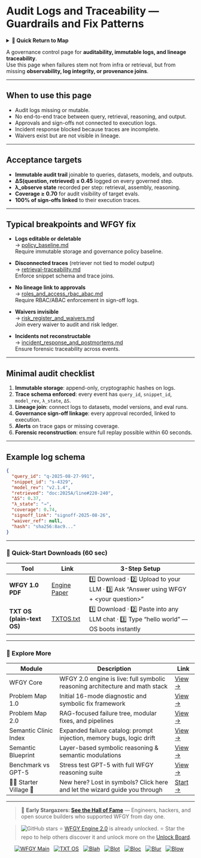 # Audit Logs and Traceability — Guardrails and Fix Patterns

<details>
  <summary><strong>🧭 Quick Return to Map</strong></summary>

<br>

  > You are in a sub-page of **Governance**.  
  > To reorient, go back here:  
  >
  > - [**Governance** — policy enforcement and compliance controls](./README.md)  
  > - [**WFGY Global Fix Map** — main Emergency Room, 300+ structured fixes](../README.md)  
  > - [**WFGY Problem Map 1.0** — 16 reproducible failure modes](../../README.md)  
  >
  > Think of this page as a desk within a ward.  
  > If you need the full triage and all prescriptions, return to the Emergency Room lobby.
</details>


A governance control page for **auditability, immutable logs, and lineage traceability**.  
Use this page when failures stem not from infra or retrieval, but from missing **observability, log integrity, or provenance joins**.

---

## When to use this page
- Audit logs missing or mutable.  
- No end-to-end trace between query, retrieval, reasoning, and output.  
- Approvals and sign-offs not connected to execution logs.  
- Incident response blocked because traces are incomplete.  
- Waivers exist but are not visible in lineage.  

---

## Acceptance targets
- **Immutable audit trail** joinable to queries, datasets, models, and outputs.  
- **ΔS(question, retrieved) ≤ 0.45** logged on every governed step.  
- **λ_observe state** recorded per step: retrieval, assembly, reasoning.  
- **Coverage ≥ 0.70** for audit visibility of target evals.  
- **100% of sign-offs linked** to their execution traces.  

---

## Typical breakpoints and WFGY fix

- **Logs editable or deletable**  
  → [policy_baseline.md](https://github.com/onestardao/WFGY/blob/main/ProblemMap/GlobalFixMap/Governance/policy_baseline.md)  
  Require immutable storage and governance policy baseline.

- **Disconnected traces** (retriever not tied to model output)  
  → [retrieval-traceability.md](https://github.com/onestardao/WFGY/blob/main/ProblemMap/retrieval-traceability.md)  
  Enforce snippet schema and trace joins.

- **No lineage link to approvals**  
  → [roles_and_access_rbac_abac.md](https://github.com/onestardao/WFGY/blob/main/ProblemMap/GlobalFixMap/Governance/roles_and_access_rbac_abac.md)  
  Require RBAC/ABAC enforcement in sign-off logs.

- **Waivers invisible**  
  → [risk_register_and_waivers.md](https://github.com/onestardao/WFGY/blob/main/ProblemMap/GlobalFixMap/Governance/risk_register_and_waivers.md)  
  Join every waiver to audit and risk ledger.

- **Incidents not reconstructable**  
  → [incident_response_and_postmortems.md](https://github.com/onestardao/WFGY/blob/main/ProblemMap/GlobalFixMap/Governance/incident_response_and_postmortems.md)  
  Ensure forensic traceability across events.

---

## Minimal audit checklist
1. **Immutable storage**: append-only, cryptographic hashes on logs.  
2. **Trace schema enforced**: every event has `query_id`, `snippet_id`, `model_rev`, `λ_state`, `ΔS`.  
3. **Lineage join**: connect logs to datasets, model versions, and eval runs.  
4. **Governance sign-off linkage**: every approval recorded, linked to execution.  
5. **Alerts** on trace gaps or missing coverage.  
6. **Forensic reconstruction**: ensure full replay possible within 60 seconds.  

---

## Example log schema

```json
{
  "query_id": "q-2025-08-27-991",
  "snippet_id": "s-4329",
  "model_rev": "v2.1.4",
  "retrieved": "doc:2025A/line#220-240",
  "ΔS": 0.37,
  "λ_state": "→",
  "coverage": 0.74,
  "signoff_link": "signoff-2025-08-26",
  "waiver_ref": null,
  "hash": "sha256:8ac9..."
}
````

---

### 🔗 Quick-Start Downloads (60 sec)

| Tool                       | Link                                                                                                                                       | 3-Step Setup                                                                             |
| -------------------------- | ------------------------------------------------------------------------------------------------------------------------------------------ | ---------------------------------------------------------------------------------------- |
| **WFGY 1.0 PDF**           | [Engine Paper](https://github.com/onestardao/WFGY/blob/main/I_am_not_lizardman/WFGY_All_Principles_Return_to_One_v1.0_PSBigBig_Public.pdf) | 1️⃣ Download · 2️⃣ Upload to your LLM · 3️⃣ Ask “Answer using WFGY + \<your question>”   |
| **TXT OS (plain-text OS)** | [TXTOS.txt](https://github.com/onestardao/WFGY/blob/main/OS/TXTOS.txt)                                                                     | 1️⃣ Download · 2️⃣ Paste into any LLM chat · 3️⃣ Type “hello world” — OS boots instantly |

---

### 🧭 Explore More

| Module                   | Description                                                                  | Link                                                                                               |
| ------------------------ | ---------------------------------------------------------------------------- | -------------------------------------------------------------------------------------------------- |
| WFGY Core                | WFGY 2.0 engine is live: full symbolic reasoning architecture and math stack | [View →](https://github.com/onestardao/WFGY/tree/main/core/README.md)                              |
| Problem Map 1.0          | Initial 16-mode diagnostic and symbolic fix framework                        | [View →](https://github.com/onestardao/WFGY/tree/main/ProblemMap/README.md)                        |
| Problem Map 2.0          | RAG-focused failure tree, modular fixes, and pipelines                       | [View →](https://github.com/onestardao/WFGY/blob/main/ProblemMap/rag-architecture-and-recovery.md) |
| Semantic Clinic Index    | Expanded failure catalog: prompt injection, memory bugs, logic drift         | [View →](https://github.com/onestardao/WFGY/blob/main/ProblemMap/SemanticClinicIndex.md)           |
| Semantic Blueprint       | Layer-based symbolic reasoning & semantic modulations                        | [View →](https://github.com/onestardao/WFGY/tree/main/SemanticBlueprint/README.md)                 |
| Benchmark vs GPT-5       | Stress test GPT-5 with full WFGY reasoning suite                             | [View →](https://github.com/onestardao/WFGY/tree/main/benchmarks/benchmark-vs-gpt5/README.md)      |
| 🧙‍♂️ Starter Village 🏡 | New here? Lost in symbols? Click here and let the wizard guide you through   | [Start →](https://github.com/onestardao/WFGY/blob/main/StarterVillage/README.md)                   |

---

> 👑 **Early Stargazers: [See the Hall of Fame](https://github.com/onestardao/WFGY/tree/main/stargazers)** —
> Engineers, hackers, and open source builders who supported WFGY from day one.

> <img src="https://img.shields.io/github/stars/onestardao/WFGY?style=social" alt="GitHub stars"> ⭐ [WFGY Engine 2.0](https://github.com/onestardao/WFGY/blob/main/core/README.md) is already unlocked. ⭐ Star the repo to help others discover it and unlock more on the [Unlock Board](https://github.com/onestardao/WFGY/blob/main/STAR_UNLOCKS.md).

<div align="center">

[![WFGY Main](https://img.shields.io/badge/WFGY-Main-red?style=flat-square)](https://github.com/onestardao/WFGY)
 
[![TXT OS](https://img.shields.io/badge/TXT%20OS-Reasoning%20OS-orange?style=flat-square)](https://github.com/onestardao/WFGY/tree/main/OS)
 
[![Blah](https://img.shields.io/badge/Blah-Semantic%20Embed-yellow?style=flat-square)](https://github.com/onestardao/WFGY/tree/main/OS/BlahBlahBlah)
 
[![Blot](https://img.shields.io/badge/Blot-Persona%20Core-green?style=flat-square)](https://github.com/onestardao/WFGY/tree/main/OS/BlotBlotBlot)
 
[![Bloc](https://img.shields.io/badge/Bloc-Reasoning%20Compiler-blue?style=flat-square)](https://github.com/onestardao/WFGY/tree/main/OS/BlocBlocBloc)
 
[![Blur](https://img.shields.io/badge/Blur-Text2Image%20Engine-navy?style=flat-square)](https://github.com/onestardao/WFGY/tree/main/OS/BlurBlurBlur)
 
[![Blow](https://img.shields.io/badge/Blow-Game%20Logic-purple?style=flat-square)](https://github.com/onestardao/WFGY/tree/main/OS/BlowBlowBlow)
 

</div>

